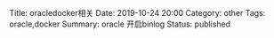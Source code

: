 Title: oracledocker相关
Date: 2019-10-24 20:00
Category: other
Tags: oracle,docker
Summary: oracle  开启binlog
Status: published


